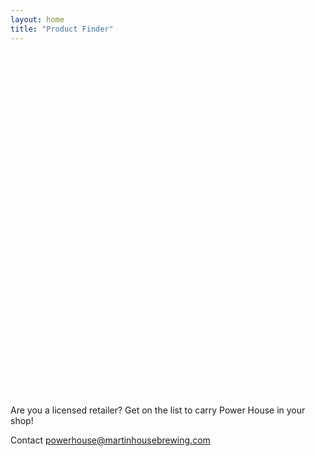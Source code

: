 ```yaml
---
layout: home
title: "Product Finder"
---
```


  


<div id="map" style="height: 550px;"></div>


Are you a licensed retailer?  Get on the list to carry Power House in your shop!

Contact powerhouse@martinhousebrewing.com